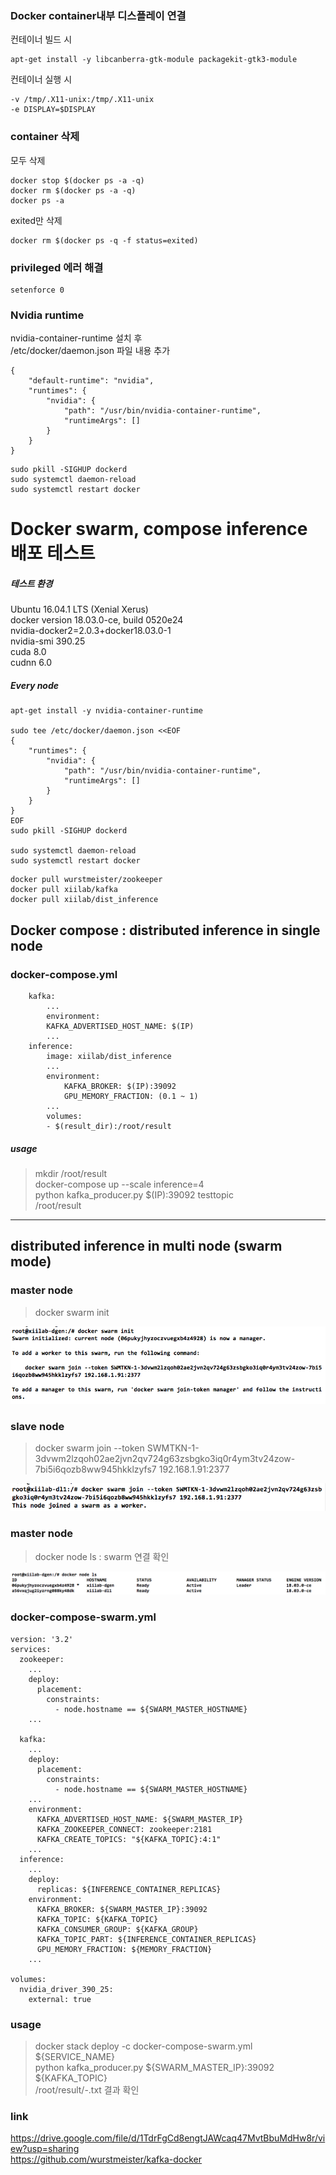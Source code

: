 ### Docker container내부 디스플레이 연결

컨테이너 빌드 시 
<pre><code>apt-get install -y libcanberra-gtk-module packagekit-gtk3-module
</code></pre>

컨테이너 실행 시 
<pre><code>-v /tmp/.X11-unix:/tmp/.X11-unix
-e DISPLAY=$DISPLAY 
</code></pre>


### container 삭제

모두 삭제 

<pre><code>docker stop $(docker ps -a -q)
docker rm $(docker ps -a -q)
docker ps -a
</code></pre>
exited만 삭제
<pre><code>docker rm $(docker ps -q -f status=exited)
</code></pre>

### privileged 에러 해결
<pre><code>setenforce 0
</code></pre>


### Nvidia runtime
nvidia-container-runtime 설치 후 <br>
/etc/docker/daemon.json 파일 내용 추가
<pre><code>{
    "default-runtime": "nvidia",
    "runtimes": {
        "nvidia": {
            "path": "/usr/bin/nvidia-container-runtime",
            "runtimeArgs": []
        }
    }
}
</code></pre>

<pre><code>sudo pkill -SIGHUP dockerd
sudo systemctl daemon-reload
sudo systemctl restart docker
</code></pre>




# Docker swarm, compose inference 배포 테스트


##### 테스트 환경

Ubuntu 16.04.1 LTS (Xenial Xerus) <br>
docker version 18.03.0-ce, build 0520e24 <br>
nvidia-docker2=2.0.3+docker18.03.0-1 <br>
nvidia-smi 390.25 <br>
cuda 8.0 <br>
cudnn 6.0 <br>


##### Every node
```
apt-get install -y nvidia-container-runtime

sudo tee /etc/docker/daemon.json <<EOF
{
    "runtimes": {
        "nvidia": {
            "path": "/usr/bin/nvidia-container-runtime",
            "runtimeArgs": []
        }
    }
}
EOF
sudo pkill -SIGHUP dockerd

sudo systemctl daemon-reload
sudo systemctl restart docker
```

```
docker pull wurstmeister/zookeeper
docker pull xiilab/kafka
docker pull xiilab/dist_inference
```




## Docker compose : distributed inference in single node


### docker-compose.yml

```
    kafka:
        ...
        environment:
        KAFKA_ADVERTISED_HOST_NAME: $(IP)
        ...
    inference:
        image: xiilab/dist_inference
        ...
        environment:
            KAFKA_BROKER: $(IP):39092
            GPU_MEMORY_FRACTION: (0.1 ~ 1)
        ...            
        volumes:
        - $(result_dir):/root/result

```

##### usage
> mkdir /root/result<br>
> docker-compose up --scale inference=4<br>
> python kafka_producer.py $(IP):39092 testtopic<br>
> /root/result<br>


---

## distributed inference in multi node (swarm mode)

### master node 

> docker swarm init

![Alt](/img/docker_swarm_init.png)


### slave node

> docker swarm join --token SWMTKN-1-3dvwm2lzqoh02ae2jvn2qv724g63zsbgko3iq0r4ym3tv24zow-7bi5i6qozb8ww945hkklzyfs7 192.168.1.91:2377

![Alt](/img/docker_swarm_join.png)

### master node

> docker node ls  :  swarm 연결 확인

![Alt](/img/docker_node_ls.png)



### docker-compose-swarm.yml

```
version: '3.2'
services:
  zookeeper:
    ...
    deploy:
      placement:
        constraints:
          - node.hostname == ${SWARM_MASTER_HOSTNAME}
    ...
    
  kafka:
    ...
    deploy:
      placement:
        constraints:
          - node.hostname == ${SWARM_MASTER_HOSTNAME}
    ...
    environment:
      KAFKA_ADVERTISED_HOST_NAME: ${SWARM_MASTER_IP}
      KAFKA_ZOOKEEPER_CONNECT: zookeeper:2181
      KAFKA_CREATE_TOPICS: "${KAFKA_TOPIC}:4:1"
    ...
  inference:
    ...
    deploy:
      replicas: ${INFERENCE_CONTAINER_REPLICAS}
    environment:
      KAFKA_BROKER: ${SWARM_MASTER_IP}:39092
      KAFKA_TOPIC: ${KAFKA_TOPIC}
      KAFKA_CONSUMER_GROUP: ${KAFKA_GROUP}
      KAFKA_TOPIC_PART: ${INFERENCE_CONTAINER_REPLICAS}
      GPU_MEMORY_FRACTION: ${MEMORY_FRACTION}
    ...

volumes:
  nvidia_driver_390_25:
    external: true

```

### usage

> docker stack deploy -c docker-compose-swarm.yml ${SERVICE_NAME}<br>
> python kafka_producer.py ${SWARM_MASTER_IP}:39092 ${KAFKA_TOPIC}<br>
> /root/result/-.txt 결과 확인


### link
https://drive.google.com/file/d/1TdrFgCd8engtJAWcaq47MvtBbuMdHw8r/view?usp=sharing<br>
https://github.com/wurstmeister/kafka-docker
